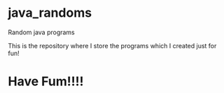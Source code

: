# java_randoms
Random java programs

This is the repository where I store the programs which I created just for fun!
# Have Fum!!!!
